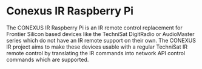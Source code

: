 # Conexus IR Raspberry Pi
The CONEXUS IR Raspberry Pi is an IR remote control replacement for Frontier Silicon based devices like the TechniSat DigitRadio or AudioMaster series which do not have an IR remote support on their own.
The CONEXUS IR project aims to make these devices usable with a regular TechniSat IR remote control by translating the IR commands into network API control commands which are supported.
